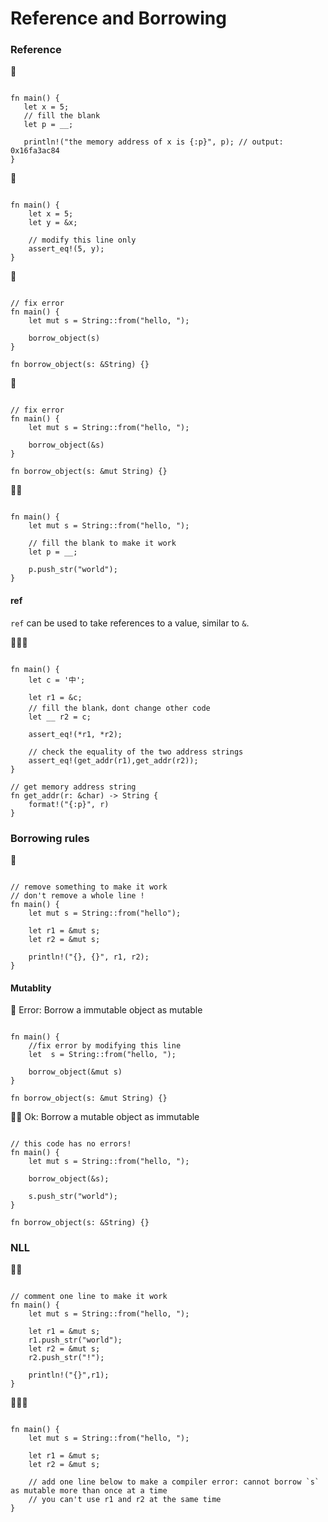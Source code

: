 # Reference and Borrowing

### Reference
🌟
```rust,editable

fn main() {
   let x = 5;
   // fill the blank
   let p = __;

   println!("the memory address of x is {:p}", p); // output: 0x16fa3ac84
}
```

🌟
```rust,editable

fn main() {
    let x = 5;
    let y = &x;

    // modify this line only
    assert_eq!(5, y);
}
```

🌟
```rust,editable

// fix error
fn main() {
    let mut s = String::from("hello, ");

    borrow_object(s)
}

fn borrow_object(s: &String) {}
```

🌟
```rust,editable

// fix error
fn main() {
    let mut s = String::from("hello, ");

    borrow_object(&s)
}

fn borrow_object(s: &mut String) {}
```

🌟🌟
```rust,editable

fn main() {
    let mut s = String::from("hello, ");

    // fill the blank to make it work
    let p = __;
    
    p.push_str("world");
}
```

#### ref
`ref` can be used to take references to a value, similar to `&`.

🌟🌟🌟
```rust,editable

fn main() {
    let c = '中';

    let r1 = &c;
    // fill the blank，dont change other code
    let __ r2 = c;

    assert_eq!(*r1, *r2);
    
    // check the equality of the two address strings
    assert_eq!(get_addr(r1),get_addr(r2));
}

// get memory address string
fn get_addr(r: &char) -> String {
    format!("{:p}", r)
}
```

### Borrowing rules
🌟
```rust,editable

// remove something to make it work
// don't remove a whole line !
fn main() {
    let mut s = String::from("hello");

    let r1 = &mut s;
    let r2 = &mut s;

    println!("{}, {}", r1, r2);
}
```

#### Mutablity
🌟 Error: Borrow a immutable object as mutable
```rust,editable

fn main() {
    //fix error by modifying this line
    let  s = String::from("hello, ");

    borrow_object(&mut s)
}

fn borrow_object(s: &mut String) {}
```

🌟🌟 Ok: Borrow a mutable object as immutable
```rust,editable

// this code has no errors!
fn main() {
    let mut s = String::from("hello, ");

    borrow_object(&s);
    
    s.push_str("world");
}

fn borrow_object(s: &String) {}
```

### NLL
🌟🌟
```rust,editable

// comment one line to make it work
fn main() {
    let mut s = String::from("hello, ");

    let r1 = &mut s;
    r1.push_str("world");
    let r2 = &mut s;
    r2.push_str("!");
    
    println!("{}",r1);
}
```

🌟🌟🌟
```rust,editable

fn main() {
    let mut s = String::from("hello, ");

    let r1 = &mut s;
    let r2 = &mut s;

    // add one line below to make a compiler error: cannot borrow `s` as mutable more than once at a time
    // you can't use r1 and r2 at the same time
}
```